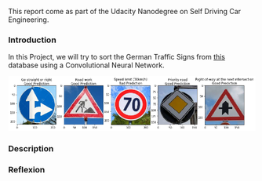 [image1]: example.png "Trained Agent"
This report come as part of the Udacity Nanodegree on Self Driving Car Engineering.

### Introduction
In this Project, we will try to sort the German Traffic Signs from [this](https://s3-us-west-1.amazonaws.com/udacity-selfdrivingcar/traffic-signs-data.zip) database using a Convolutional Neural Network.

![Traffic Sign Example][image1] 

### Description



### Reflexion








